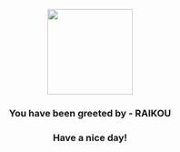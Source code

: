 <p align="center">
            <img src="https://raw.githubusercontent.com/PokeAPI/sprites/master/sprites/pokemon/243.png" width="150" height="150">
          </p>
          <h3 align="center">You have been greeted by - <b>RAIKOU</b></h3>
          <h3 align="center">Have a nice day!</h3>
